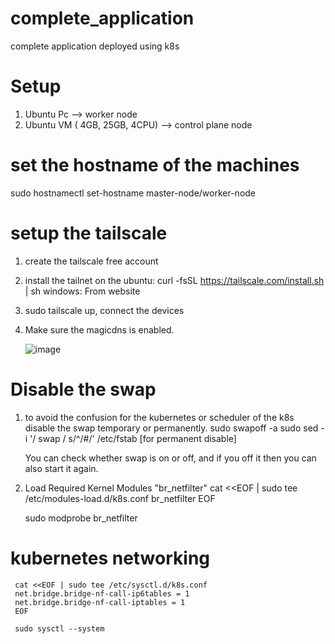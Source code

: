 # complete_application
complete application deployed using k8s

# Setup
1) Ubuntu Pc --> worker node
2) Ubuntu VM ( 4GB, 25GB, 4CPU) --> control plane node

# set the hostname of the machines
sudo hostnamectl set-hostname master-node/worker-node

# setup the tailscale
1) create the tailscale free account
2) install the tailnet on the
     ubuntu: curl -fsSL https://tailscale.com/install.sh | sh
     windows: From website
3) sudo tailscale up, connect the devices
4) Make sure the magicdns is enabled.

   ![image](https://github.com/user-attachments/assets/26e117e6-ee36-432a-9a01-84a45aece391)

# Disable the swap
1) to avoid the confusion for the kubernetes or scheduler of the k8s disable the swap temporary or permanently.
   sudo swapoff -a
   sudo sed -i '/ swap / s/^/#/' /etc/fstab   [for permanent disable]

   You can check whether swap is on or off, and if you off it then you can also start it again.

2) Load Required Kernel Modules "br_netfilter"
   cat <<EOF | sudo tee /etc/modules-load.d/k8s.conf
   br_netfilter
   EOF

   sudo modprobe br_netfilter

# kubernetes networking
     cat <<EOF | sudo tee /etc/sysctl.d/k8s.conf
     net.bridge.bridge-nf-call-ip6tables = 1
     net.bridge.bridge-nf-call-iptables = 1
     EOF

     sudo sysctl --system








